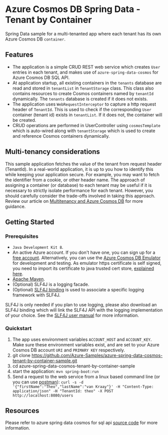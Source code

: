 # Azure Cosmos DB Spring Data - Tenant by Container

Spring Data sample for a multi-tenanted app where each tenant has its own Azure Cosmos DB `container`.

## Features

- The application is a simple CRUD REST web service which creates `User` entries in each tenant, and makes use of  `azure-spring-data-cosmos` for Azure Cosmos DB SQL API.
- At application startup, all existing containers in the `tenants` database are read and stored in `tenantList` in `TenantStorage` class. This class also contains resources to create Cosmos containers named by `tenantId` dynamically. The `tenants` database is created if it does not exists.
- The application uses `WebRequestInterceptor` to capture a http request header of `TenantId`. This is used to check if the corresponding `User` container (tenant id) exists in `tenantList`. If it does not, the container will be created.
- CRUD operations are performed in UserController using `cosmosTemplate` which is auto-wired along with `tenantStorage` which is used to create and reference Cosmos containers dynamically.

## Multi-tenancy considerations

This sample application fetches the value of the tenant from request header (TenantId). In a real-world application, it is up to you how to identify this while keeping your application secure. For example, you may want to fetch the identifier from a cookie, or other header name. The approach of assigning a container (or database) to each tenant may be useful if it is necessary to strictly isolate performance for each tenant. However, you should carefully consider the trade-offs involved in taking this approach. Review our article on [Multitenancy and Azure Cosmos DB](https://learn.microsoft.com/azure/architecture/guide/multitenant/service/cosmos-db) for more guidance.
 

## Getting Started

### Prerequisites

- `Java Development Kit 8`.
- An active Azure account. If you don't have one, you can sign up for a [free account](https://azure.microsoft.com/free/). Alternatively, you can use the [Azure Cosmos DB Emulator](https://docs.microsoft.com/en-us/azure/cosmos-db/local-emulator) for development and testing. As emulator https certificate is self signed, you need to import its certificate to java trusted cert store, [explained here](https://docs.microsoft.com/en-us/azure/cosmos-db/local-emulator-export-ssl-certificates).
- [Apache Maven](https://maven.apache.org/install.html).
- (Optional) SLF4J is a logging facade.
- (Optional) [SLF4J binding](http://www.slf4j.org/manual.html) is used to associate a specific logging framework with SLF4J.


SLF4J is only needed if you plan to use logging, please also download an SLF4J binding which will link the SLF4J API with the logging implementation of your choice. See the [SLF4J user manual](http://www.slf4j.org/manual.html) for more information.

### Quickstart

1. The app uses environment variables `ACCOUNT_HOST` and `ACCOUNT_KEY`. Make sure these environment variables exist, and are set to your Azure Cosmos DB account `URI` and `PRIMARY KEY` respectively.
1. git clone https://github.com/Azure-Samples/azure-spring-data-cosmos-tenant-by-container-sample.git
1. cd azure-spring-data-cosmos-tenant-by-container-sample
1. start the application: `mvn spring-boot:run`
1. Send a request to the web service from a linux based command line (or you can use [postman](https://www.postman.com/downloads/)): `curl -s -d '{"firstName":"Theo","lastName":"van Kraay"}' -H "Content-Type: application/json" -H "TenantId: theo" -X POST http://localhost:8080/users`


## Resources

Please refer to azure spring data cosmos for sql api [source code](https://github.com/Azure/azure-sdk-for-java/tree/master/sdk/cosmos) for more information.
